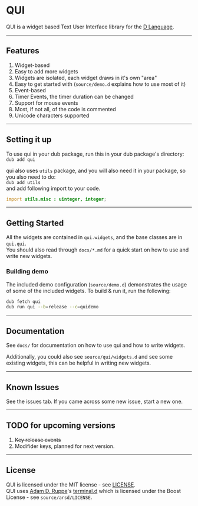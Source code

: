 # QUI

QUI is a widget based Text User Interface library for the [D Language](http://dlang.org/).

---

## Features

1. Widget-based
1. Easy to add more widgets
1. Widgets are isolated, each widget draws in it's own "area"
1. Easy to get started with (`source/demo.d` explains how to use most of it)
1. Event-based
1. Timer Events, the timer duration can be changed
1. Support for mouse events
1. Most, if not all, of the code is commented
1. Unicode characters supported

---

## Setting it up

To use qui in your dub package, run this in your dub package's directory:  
`dub add qui`  

qui also uses `utils` package, and you will also need it in your package, so you also need to do:  
`dub add utils`  
and add following import to your code.
```D
import utils.misc : uinteger, integer;
```

---

## Getting Started

All the widgets are contained in `qui.widgets`, and the base classes are in `qui.qui`.  
You should also read through `docs/*.md` for a quick start on how to use and write new widgets.

### Building demo

The included demo configuration (`source/demo.d`) demonstrates the usage of some of the included widgets. To build & run it, run the following:

```bash
dub fetch qui
dub run qui --b=release --c=quidemo
```

---

## Documentation

See `docs/` for documentation on how to use qui and how to write widgets.  

Additionally, you could also see `source/qui/widgets.d` and see some existing widgets, this can be helpful in writing new widgets.

---

## Known Issues

See the issues tab. If you came across some new issue, start a new one.

---

## TODO for upcoming versions

1. ~~Key release events~~
2. Modifider keys, planned for next version.

---

## License
QUI is licensed under the MIT license - see [LICENSE](LICENSE).  
QUI uses [Adam D. Ruppe](https://github.com/adamdruppe)'s [terminal.d](https://github.com/adamdruppe/arsd/blob/master/terminal.d) which is licensed under the Boost License - see `source/arsd/LICENSE`.
